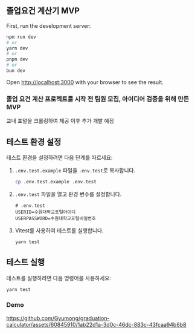 

## 졸업요건 계산기 MVP 

First, run the development server:

```bash
npm run dev
# or
yarn dev
# or
pnpm dev
# or
bun dev
```

Open [http://localhost:3000](http://localhost:3000) with your browser to see the result.


### 졸업 요건 계산 프로젝트를 시작 전 팀원 모집, 아이디어 검증을 위해 만든 MVP 
교내 포털을 크롤링하여 제공 이후 추가 개발 예정


## 테스트 환경 설정

테스트 환경을 설정하려면 다음 단계를 따르세요:

1. `.env.test.example` 파일을 `.env.test`로 복사합니다.

    ```sh
    cp .env.test.example .env.test
    ```

2. `.env.test` 파일을 열고 환경 변수를 설정합니다.

    ```env
    # .env.test
    USERID=수원대학교포털아이디
    USERPASSWORD=수원대학교포털비밀번호
    ```

3. Vitest를 사용하여 테스트를 실행합니다.

    ```sh
    yarn test
    ```

## 테스트 실행

테스트를 실행하려면 다음 명령어를 사용하세요:

```sh
yarn test
```

### Demo
https://github.com/Gyumong/graduation-calculator/assets/60845910/1ab22d1a-3d0c-46dc-883c-43fcaa94b6b8

